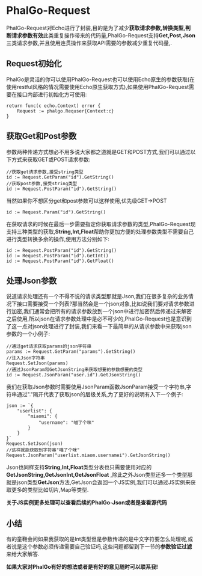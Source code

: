# PhalGo-Request

PhalGo-Request对Echo进行了封装,目的是为了减少**获取请求参数,转换类型,判断请求参数有效**此类重复操作带来的代码量,PhalGo-Request支持**Get,Post,Json**三类请求参数,并且使用连贯操作来获取API需要的参数减少重复代码量,.

## Request初始化

PhalGo是灵活的你可以使用PhalGo-Request也可以使用Echo原生的参数获取(在使用restful风格的情况需要使用Echo原生获取方式),如果使用PhalGo-Request需要在接口内部进行初始化方可使用:

	return func(c echo.Context) error {
		Request := phalgo.Requser{Context:c}
	}
	
## 获取Get和Post参数

参数两种传递方式想必不用多说大家都之道就是GET和POST方式,我们可以通过以下方式来获取GET或POST请求参数:

	//获取get请求参数,接受string类型
	id := Request.GetParam("id").GetString()
	//获取post参数,接受string类型	
	id := Request.PostParam("id").GetString()

当然如果你不想区分get和post参数可以这样使用,优先级GET->POST

	id := Request.Param("id").GetString()

在获取请求的时候在最后一步需要指定你获取请求参数的类型,PhalGo-Request现支持三种类型的获取,**String,Int,Float**帮助你更加方便的处理参数类型不需要自己进行类型转换多余的操作,使用方法分别如下:

	id := Request.PostParam("id").GetString()
	id := Request.PostParam("id").GetInt()
	id := Request.PostParam("id").GetFloat()

## 处理Json参数

说道请求处理还有一个不得不说的请求类型那就是Json,我们在很多复杂的业务情况下接口需要接受一个列表?那当然会是一个json对象,比如说我们要对请求参数进行加密,我们通常会把所有的请求参数放到一个json中进行加密然后传递过来解密之后使用,所以json在请求参数处理中是必不可少的,PhalGo-Request也是意识到了这一点对json处理进行了封装,我们来看一下最简单的从请求参数中来获取json参数的一个小例子:

	//通过get请求获取params的json字符串
	params := Request.GetParam("params").GetString()
	//注入Json字符串	
	Request.SetJson(params)
	//通过JsonParam和GetJsonString来获取想要的参数想要的类型
	id := Request.JsonParam("user.id").GetJsonString()

我们在获取Json参数时需要使用JsonParam函数JsonParam接受一个字符串,字符串通过"."隔开代表了获取json的层级关系,为了更好的说明有入下一个例子:

	json := `{
	    "userlist": {
	        "miaomi": {
	            "username": "喵了个咪"
	        }
	    }
	}`
	Request.SetJson(json)
	//这样就能获取到字符串"喵了个咪"
	Request.JsonParam("userlist.miaom.usernamei").GetJsonString()

Json也同样支持**String,Int,Float**类型分表也只需要使用对应的**GetJsonString,GetJsonInt,GetJsonFloat** ,除此之外Json类型还多一个类型那就是json类型**GetJson**方法,GetJson会返回一个JS实例,我们可以通过JS实例来获取更多的类型比如切片,Map等类型.

**关于JS实例更多处理可以查看后续的PhalGo-Json或者是查看源代码**

## 小结

有的童鞋会问如果我获取的是Int类型但是参数传递的是中文字符要怎么处理呢,或者说是这个参数必须传递需要自己验证吗,这些问题都留到下一节的**参数验证过滤**来给大家解答.

**如果大家对PhalGo有好的想法或者是有好的意见随时可以联系我!**
